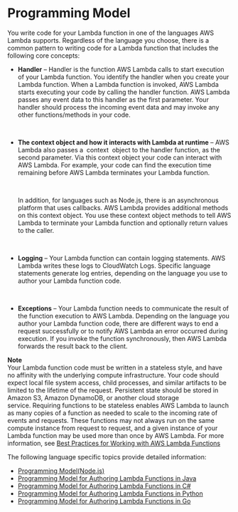 # Programming Model<a name="programming-model-v2"></a>

You write code for your Lambda function in one of the languages AWS Lambda supports\. Regardless of the language you choose, there is a common pattern to writing code for a Lambda function that includes the following core concepts: 
+ **Handler** – Handler is the function AWS Lambda calls to start execution of your Lambda function\. You identify the handler when you create your Lambda function\. When a Lambda function is invoked, AWS Lambda starts executing your code by calling the handler function\. AWS Lambda passes any event data to this handler as the first parameter\. Your handler should process the incoming event data and may invoke any other functions/methods in your code\. 

   
+ **The context object and how it interacts with Lambda at runtime** – AWS Lambda also passes a  context  object to the handler function, as the second parameter\. Via this context object your code can interact with AWS Lambda\. For example, your code can find the execution time remaining before AWS Lambda terminates your Lambda function\. 

   

  In addition, for languages such as Node\.js, there is an asynchronous platform that uses callbacks\. AWS Lambda provides additional methods on this context object\. You use these context object methods to tell AWS Lambda to terminate your Lambda function and optionally return values to the caller\.

   
+ **Logging** – Your Lambda function can contain logging statements\. AWS Lambda writes these logs to CloudWatch Logs\. Specific language statements generate log entries, depending on the language you use to author your Lambda function code\. 

   
+ **Exceptions** – Your Lambda function needs to communicate the result of the function execution to AWS Lambda\. Depending on the language you author your Lambda function code, there are different ways to end a request successfully or to notify AWS Lambda an error occurred during execution\. If you invoke the function synchronously, then AWS Lambda forwards the result back to the client\.

**Note**  
 Your Lambda function code must be written in a stateless style, and have no affinity with the underlying compute infrastructure\. Your code should expect local file system access, child processes, and similar artifacts to be limited to the lifetime of the request\. Persistent state should be stored in Amazon S3, Amazon DynamoDB, or another cloud storage service\. Requiring functions to be stateless enables AWS Lambda to launch as many copies of a function as needed to scale to the incoming rate of events and requests\. These functions may not always run on the same compute instance from request to request, and a given instance of your Lambda function may be used more than once by AWS Lambda\. For more information, see [Best Practices for Working with AWS Lambda Functions](best-practices.md)

The following language specific topics provide detailed information:
+ [Programming Model\(Node\.js\)](programming-model.md)
+ [Programming Model for Authoring Lambda Functions in Java](java-programming-model.md)
+ [Programming Model for Authoring Lambda Functions in C\#](dotnet-programming-model.md)
+ [Programming Model for Authoring Lambda Functions in Python](python-programming-model.md)
+ [Programming Model for Authoring Lambda Functions in Go](go-programming-model.md)